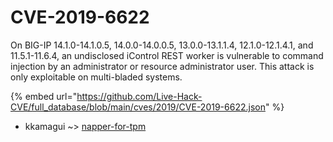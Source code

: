 # CVE-2019-6622

On BIG-IP 14.1.0-14.1.0.5, 14.0.0-14.0.0.5, 13.0.0-13.1.1.4, 12.1.0-12.1.4.1, and 11.5.1-11.6.4, an undisclosed iControl REST worker is vulnerable to command injection by an administrator or resource administrator user. This attack is only exploitable on multi-bladed systems.

{% embed url="https://github.com/Live-Hack-CVE/full_database/blob/main/cves/2019/CVE-2019-6622.json" %}


* kkamagui ~> [napper-for-tpm](https://zeste.alice-snow.ru/2019/database/cve-2019-6622/napper-for-tpm-kkamagui)